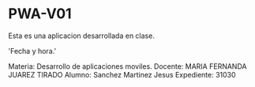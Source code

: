 # PWA-V01
Esta es una aplicacion desarrollada en clase.

'Fecha y hora.'

Materia: Desarrollo de aplicaciones moviles.
Docente: MARIA FERNANDA JUAREZ TIRADO
Alumno: Sanchez Martinez Jesus
Expediente: 31030

